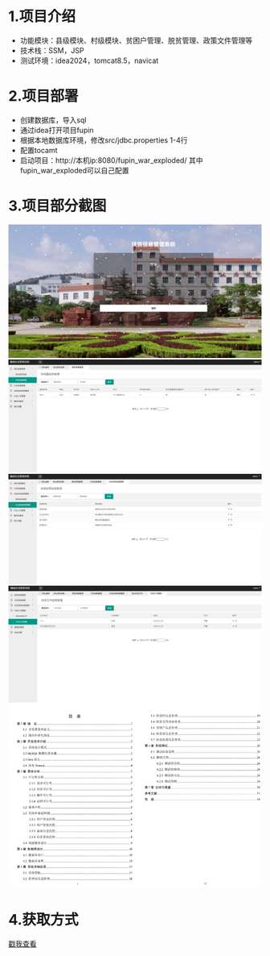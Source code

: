 # 1.项目介绍
- 功能模块：县级模块、村级模块、贫困户管理、脱贫管理、政策文件管理等
- 技术栈：SSM，JSP
- 测试环境：idea2024，tomcat8.5，navicat
# 2.项目部署
- 创建数据库，导入sql
- 通过idea打开项目fupin
- 根据本地数据库环境，修改src/jdbc.properties  1-4行
- 配置tocamt
- 启动项目：http://本机ip:8080/fupin_war_exploded/ 其中fupin_war_exploded可以自己配置
# 3.项目部分截图
![输入图片说明](1.png)
![输入图片说明](2.png)
![输入图片说明](3.png)
![输入图片说明](4.png)
![输入图片说明](5.png)
# 4.获取方式
[戳我查看](https://gitee.com/aven999/mall)